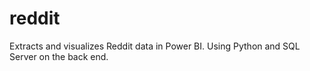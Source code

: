 # reddit
Extracts and visualizes Reddit data in Power BI. Using Python and SQL Server on the back end.
